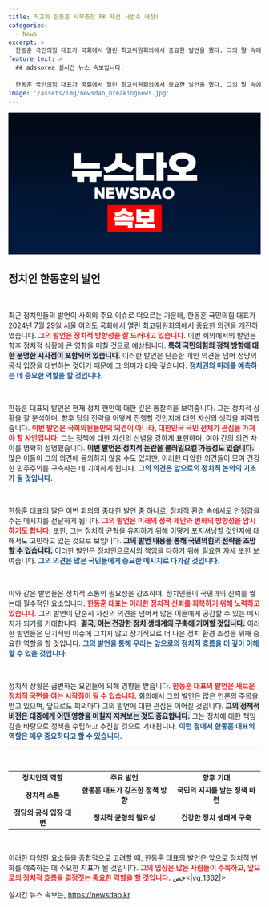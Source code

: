 ```yaml
---
title: 최고위 한동훈 사무총장 PK 재선 서범수 내정!
categories:
  - News
excerpt: >
  한동훈 국민의힘 대표가 국회에서 열린 최고위원회의에서 중요한 발언을 했다. 그의 말 속에 숨겨진 정치적 전략과 전망을 알아보기 위해 클릭해보세요!
feature_text: >
  ## adskorea 실시간 뉴스 속보입니다.

  한동훈 국민의힘 대표가 국회에서 열린 최고위원회의에서 중요한 발언을 했다. 그의 말 속에 숨겨진 정치적 전략과 전망을 알아보기 위해 클릭해보세요!
image: '/assets/img/newsdao_breakingnews.jpg'
---
```


<p><img src="/assets/img/newsdao_breakingnews.jpg" alt="adskorea 속보" /></p>

<h2 data-ke-size="size26">정치인 한동훈의 발언</h2>

<p data-ke-size="size16">&nbsp;</p>

<p data-ke-size="size16">최근 정치인들의 발언이 사회의 주요 이슈로 떠오르는 가운데, 한동훈 국민의힘 대표가 2024년 7월 29일 서울 여의도 국회에서 열린 최고위원회의에서 중요한 의견을 개진하였습니다. <b><span style="color: #ee2323;">그의 발언은 정치적 방향성을 잘 드러내고 있습니다.</span></b> 이번 회의에서의 발언은 향후 정치적 상황에 큰 영향을 미칠 것으로 예상됩니다. <b><span style="background-color: #21538527;">특히 국민의힘의 정책 방향에 대한 분명한 시사점이 포함되어 있습니다.</span></b> 이러한 발언은 단순한 개인 의견을 넘어 정당의 공식 입장을 대변하는 것이기 때문에 그 의미가 더욱 깊습니다. <b><span style="color: #1a5490;">정치권의 미래를 예측하는 데 중요한 역할을 할 것입니다.</span></b></p>

<p data-ke-size="size16">&nbsp;</p>

<p>한동훈 대표의 발언은 현재 정치 현안에 대한 깊은 통찰력을 보여줍니다. 그는 정치적 상황을 잘 분석하며, 향후 당의 전략을 어떻게 진행할 것인지에 대한 자신의 생각을 피력했습니다. <b><span style="color: #ee2323;">이번 발언은 국회의원들만의 의견이 아니라, 대한민국 국민 전체가 관심을 가져야 할 사안입니다.</span></b> 그는 정책에 대한 자신의 신념을 강하게 표현하며, 여야 간의 의견 차이를 명확히 설명했습니다. <b><span style="background-color: #21538527;">이번 발언은 정치적 논란을 불러일으킬 가능성도 있습니다.</span></b> 많은 이들이 그의 의견에 동의하지 않을 수도 있지만, 이러한 다양한 의견들이 모여 건강한 민주주의를 구축하는 데 기여하게 됩니다. <b><span style="color: #1a5490;">그의 의견은 앞으로의 정치적 논의의 기초가 될 것입니다.</span></b></p>

<p data-ke-size="size16">&nbsp;</p>

<p>한동훈 대표의 말은 이번 회의의 중대한 발언 중 하나로, 정치적 환경 속에서도 안정감을 주는 메시지를 전달하게 됩니다. <b><span style="color: #ee2323;">그의 발언은 미래의 정책 제안과 변화의 방향성을 암시하기도 합니다.</span></b> 또한, 그는 정치적 균형을 유지하기 위해 어떻게 포지셔닝할 것인지에 대해서도 고민하고 있는 것으로 보입니다. <b><span style="background-color: #21538527;">그의 발언 내용을 통해 국민의힘의 전략을 조망할 수 있습니다.</span></b> 이러한 발언은 정치인으로서의 책임을 다하기 위해 필요한 자세 또한 보여줍니다. <b><span style="color: #1a5490;">그의 의견은 많은 국민들에게 중요한 메시지로 다가갈 것입니다.</span></b></p>

<p data-ke-size="size16">&nbsp;</p> 

<p>이와 같은 발언들은 정치적 소통의 필요성을 강조하며, 정치인들이 국민과의 신뢰를 쌓는데 필수적인 요소입니다. <b><span style="color: #ee2323;">한동훈 대표는 이러한 정치적 신뢰를 회복하기 위해 노력하고 있습니다.</span></b> 그의 발언이 단순히 자신의 의견을 넘어서 많은 이들에게 공감할 수 있는 메시지가 되기를 기대합니다. <b><span style="background-color: #21538527;">결국, 이는 건강한 정치 생태계의 구축에 기여할 것입니다.</span></b> 이러한 발언들은 단기적인 이슈에 그치지 않고 장기적으로 더 나은 정치 환경 조성을 위해 중요한 역할을 할 것입니다. <b><span style="color: #1a5490;">그의 발언을 통해 우리는 앞으로의 정치적 흐름을 더 깊이 이해할 수 있을 것입니다.</span></b></p>

<p data-ke-size="size16">&nbsp;</p> 

<p>정치적 상황은 급변하는 요인들에 의해 영향을 받습니다. <b><span style="color: #ee2323;">한동훈 대표의 발언은 새로운 정치적 국면을 여는 시작점이 될 수 있습니다.</span></b> 회의에서 그의 발언은 많은 언론의 주목을 받고 있으며, 앞으로도 회의마다 그의 발언에 대한 관심은 이어질 것입니다. <b><span style="background-color: #21538527;">그의 정책적 비전은 대중에게 어떤 영향을 미칠지 지켜보는 것도 중요합니다.</span></b> 그는 정치에 대한 책임감을 바탕으로 정책을 수립하고 추진할 것으로 기대됩니다. <b><span style="color: #1a5490;">이런 점에서 한동훈 대표의 역할은 매우 중요하다고 할 수 있습니다.</span></b></p>

<hr />

<p data-ke-size="size16">&nbsp;</p>

<table style="width: 100%;">
    <tr>
        <td style="text-align: center; height: 17px;"><b>정치인의 역할</b></td>
        <td style="text-align: center; height: 17px;"><b>주요 발언</b></td>
        <td style="text-align: center; height: 17px;"><b>향후 기대</b></td>
    </tr>
    <tr>
        <td style="text-align: center; height: 17px;"><b>정치적 소통</b></td>
        <td style="text-align: center; height: 17px;"><b>한동훈 대표가 강조한 정책 방향</b></td>
        <td style="text-align: center; height: 17px;"><b>국민의 지지를 받는 정책 마련</b></td>
    </tr>
    <tr>
        <td style="text-align: center; height: 17px;"><b>정당의 공식 입장 대변</b></td>
        <td style="text-align: center; height: 17px;"><b>정치적 균형의 필요성</b></td>
        <td style="text-align: center; height: 17px;"><b>건강한 정치 생태계 구축</b></td>
    </tr>
</table>

<p data-ke-size="size16">&nbsp;</p> 

<p>이러한 다양한 요소들을 종합적으로 고려할 때, 한동훈 대표의 발언은 앞으로 정치적 변화를 예측하는 데 주요한 지표가 될 것입니다. <b><span style="color: #ee2323;">그의 입장은 많은 사람들이 주목하고, 앞으로의 정치적 흐름을 결정짓는 중요한 역할을 할 것입니다.</span></b> حض&lt;|vq_1362|&gt;</p>
실시간 뉴스 속보는, <a href="https://newsdao.kr" rel="dofollow">https://newsdao.kr</a>


